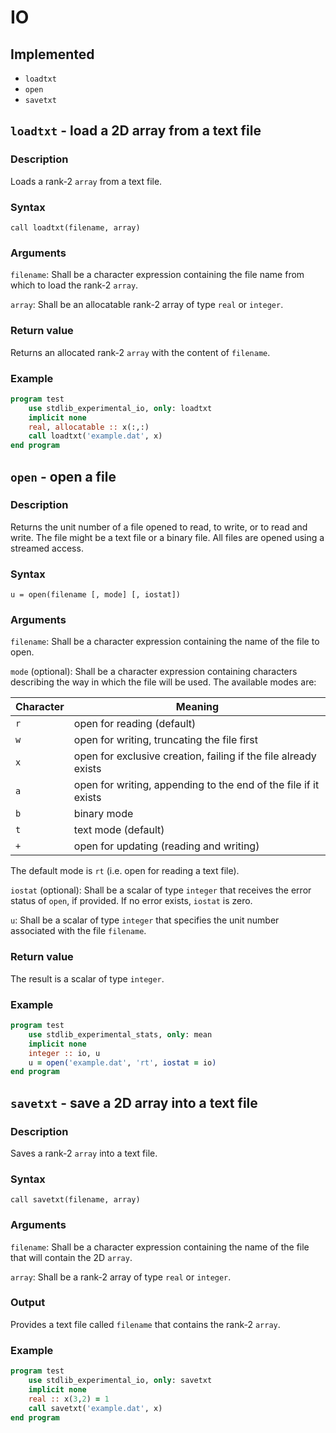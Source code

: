# IO

## Implemented

 * `loadtxt`
 * `open`
 * `savetxt`


## `loadtxt` - load a 2D array from a text file

### Description
Loads a rank-2 `array` from a text file.

### Syntax

`call loadtxt(filename, array)`

### Arguments

`filename`: Shall be  a character expression containing the file name from which to load the rank-2 `array`.

`array`: Shall be an allocatable rank-2 array of type `real` or `integer`.

### Return value

Returns an allocated rank-2 `array` with the content of `filename`.

### Example

```fortran
program test
    use stdlib_experimental_io, only: loadtxt
    implicit none
    real, allocatable :: x(:,:)
    call loadtxt('example.dat', x) 
end program
```


## `open` - open a file

### Description

Returns the unit number of a file opened to read, to write, or to read and write. The file might be a text file or a binary file. All files are opened using a streamed access.

### Syntax

`u = open(filename [, mode] [, iostat])`

### Arguments

`filename`: Shall be a character expression containing the name of the file to open.

`mode` (optional): Shall be a character expression containing characters describing the way in which the file will be used. The available modes are:


| Character | Meaning |
| --------- | ------- |
| `r` | open for reading (default) |
| `w` | open for writing, truncating the file first |
| `x` | open for exclusive creation, failing if the file already exists |
| `a` | open for writing, appending to the end of the file if it exists |
| `b` | binary mode |
| `t` | text mode (default) |
| `+` | open for updating (reading and writing) |


The default mode is `rt` (i.e. open for reading a text file).

`iostat` (optional): Shall be a scalar of type `integer` that receives the error status of `open`, if provided. If no error exists, `iostat` is zero.

`u`: Shall be a scalar of type `integer` that specifies the unit number associated with the file `filename`.


### Return value

The result is a scalar of type `integer`.

### Example

```fortran
program test
    use stdlib_experimental_stats, only: mean
    implicit none
    integer :: io, u
    u = open('example.dat', 'rt', iostat = io)
end program
```


## `savetxt` - save a 2D array into a text file

### Description
Saves a rank-2 `array` into a text file.

### Syntax

`call savetxt(filename, array)`

### Arguments

`filename`: Shall be  a character expression containing the name of the file that will contain the 2D `array`.

`array`: Shall be a rank-2 array of type `real` or `integer`.

### Output

Provides a text file called `filename` that contains the rank-2 `array`.

### Example

```fortran
program test
    use stdlib_experimental_io, only: savetxt
    implicit none
    real :: x(3,2) = 1
    call savetxt('example.dat', x) 
end program
```
